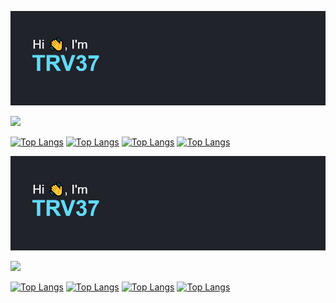 ![Alt Text](./pictures/name.png)

<!--Карточка профиля:-->
![](https://github-profile-summary-cards.vercel.app/api/cards/profile-details?username=TRV37&theme=react)

[![Top Langs](https://github-profile-summary-cards.vercel.app/api/cards/stats?username=TRV37&theme=react)](https://github.com/TRV37)
[![Top Langs](https://github-profile-summary-cards.vercel.app/api/cards/most-commit-language?username=TRV37&theme=react)](https://github.com/TRV37)
[![Top Langs](https://github-profile-summary-cards.vercel.app/api/cards/repos-per-language?username=TRV37&theme=react)](https://github.com/TRV37)
[![Top Langs](https://github-profile-summary-cards.vercel.app/api/cards/productive-time?username=TRV37&theme=react)](https://github.com/TRV37)



<p align="left">
  <img src="./pictures/name.png" alt="Alt Text" width="700">
</p>


<!--Карточка профиля:-->
![](https://github-profile-summary-cards.vercel.app/api/cards/profile-details?username=TRV37&theme=react)

[![Top Langs](https://github-profile-summary-cards.vercel.app/api/cards/stats?username=TRV37&theme=react)](https://github.com/TRV37)
[![Top Langs](https://github-profile-summary-cards.vercel.app/api/cards/most-commit-language?username=TRV37&theme=react)](https://github.com/TRV37)
[![Top Langs](https://github-profile-summary-cards.vercel.app/api/cards/repos-per-language?username=TRV37&theme=react)](https://github.com/TRV37)
[![Top Langs](https://github-profile-summary-cards.vercel.app/api/cards/productive-time?username=TRV37&theme=react)](https://github.com/TRV37)

<!--
**TRV37/TRV37** is a ✨ _special_ ✨ repository because its `README.md` (this file) appears on your GitHub profile.

Here are some ideas to get you started:

- 🔭 I’m currently working on ...
- 🌱 I’m currently learning ...
- 👯 I’m looking to collaborate on ...
- 🤔 I’m looking for help with ...
- 💬 Ask me about ...
- 📫 How to reach me: ...
- 😄 Pronouns: ...
- ⚡ Fun fact: ...
-->
